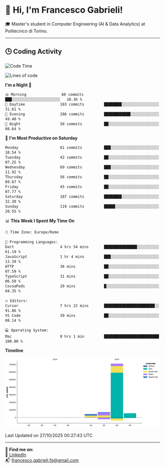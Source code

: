 # 👋 Hi, I'm Francesco Gabrieli!

🎓 Master's student in Computer Engineering (AI & Data Analytics) at Politecnico di Torino.  

---

## 🕒 Coding Activity

<!--START_SECTION:waka-->
![Code Time](http://img.shields.io/badge/Code%20Time-161%20hrs%209%20mins-blue)

![Lines of code](https://img.shields.io/badge/From%20Hello%20World%20I%27ve%20Written-877.0%20thousand%20lines%20of%20code-blue)

**I'm a Night 🦉** 

```text
🌞 Morning                60 commits          ███░░░░░░░░░░░░░░░░░░░░░░   10.36 % 
🌆 Daytime                183 commits         ████████░░░░░░░░░░░░░░░░░   31.61 % 
🌃 Evening                286 commits         ████████████░░░░░░░░░░░░░   49.40 % 
🌙 Night                  50 commits          ██░░░░░░░░░░░░░░░░░░░░░░░   08.64 % 
```
📅 **I'm Most Productive on Saturday** 

```text
Monday                   61 commits          ███░░░░░░░░░░░░░░░░░░░░░░   10.54 % 
Tuesday                  42 commits          ██░░░░░░░░░░░░░░░░░░░░░░░   07.25 % 
Wednesday                69 commits          ███░░░░░░░░░░░░░░░░░░░░░░   11.92 % 
Thursday                 56 commits          ██░░░░░░░░░░░░░░░░░░░░░░░   09.67 % 
Friday                   45 commits          ██░░░░░░░░░░░░░░░░░░░░░░░   07.77 % 
Saturday                 187 commits         ████████░░░░░░░░░░░░░░░░░   32.30 % 
Sunday                   119 commits         █████░░░░░░░░░░░░░░░░░░░░   20.55 % 
```


📊 **This Week I Spent My Time On** 

```text
🕑︎ Time Zone: Europe/Rome

💬 Programming Languages: 
Dart                     4 hrs 54 mins       ███████████████░░░░░░░░░░   61.19 % 
JavaScript               1 hr 4 mins         ███░░░░░░░░░░░░░░░░░░░░░░   13.39 % 
HTTP                     36 mins             ██░░░░░░░░░░░░░░░░░░░░░░░   07.59 % 
TypeScript               31 mins             ██░░░░░░░░░░░░░░░░░░░░░░░   06.50 % 
CocoaPods                20 mins             █░░░░░░░░░░░░░░░░░░░░░░░░   04.35 % 

🔥 Editors: 
Cursor                   7 hrs 22 mins       ███████████████████████░░   91.86 % 
VS Code                  39 mins             ██░░░░░░░░░░░░░░░░░░░░░░░   08.14 % 

💻 Operating System: 
Mac                      8 hrs 1 min         █████████████████████████   100.00 % 
```

**Timeline**

![Lines of Code chart](https://raw.githubusercontent.com/francescogabrieli/francescogabrieli/main/assets/bar_graph.png)


 Last Updated on 27/10/2025 00:27:43 UTC
<!--END_SECTION:waka-->


---



🔗 **Find me on:**  
💼 [LinkedIn](https://www.linkedin.com/in/francesco-gabrieli)  
📬 francesco.gabrieli.fg@gmail.com  



